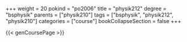 +++
weight = 20
pokind = "po2006"
title = "physik212"
degree = "bsphysik"
parents = ["physik210"]
tags = ["bsphysik", "physik212", "physik210"]
categories = ["course"]
bookCollapseSection = false
+++

{{< genCoursePage >}}
